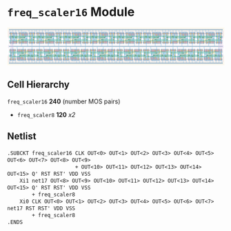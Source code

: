 # `freq_scaler16` Module
![Layout](freq_scaler16.png)

## Cell Hierarchy

`freq_scaler16` **240** (number MOS pairs)
- `freq_scaler8` **120** *x2*

## Netlist

```
.SUBCKT freq_scaler16 CLK OUT<0> OUT<1> OUT<2> OUT<3> OUT<4> OUT<5> OUT<6> OUT<7> OUT<8> OUT<9>
                      + OUT<10> OUT<11> OUT<12> OUT<13> OUT<14> OUT<15> Q' RST RST' VDD VSS
    Xi1 net17 OUT<8> OUT<9> OUT<10> OUT<11> OUT<12> OUT<13> OUT<14> OUT<15> Q' RST RST' VDD VSS
        + freq_scaler8
    Xi0 CLK OUT<0> OUT<1> OUT<2> OUT<3> OUT<4> OUT<5> OUT<6> OUT<7> net17 RST RST' VDD VSS
        + freq_scaler8
.ENDS
```
